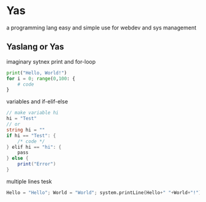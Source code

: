# Yas
a programming lang easy and simple use for webdev and sys management
## Yaslang or Yas

imaginary sytnex
print and for-loop
```py
print("Hello, World!")
for i = 0; range(0,100: {
	# code 
}

```
variables and if-elif-else
```C#
// make variable hi
hi = "Test"
// or
string hi = ""
if hi == "Test": {
	/* code */
} elif hi == "hi": {
	pass
} else {
	print("Error")
}
```
multiple lines tesk
```py
Hello = "Hello"; World = "World"; system.printLine(Hello+" "+World+"!")
```

